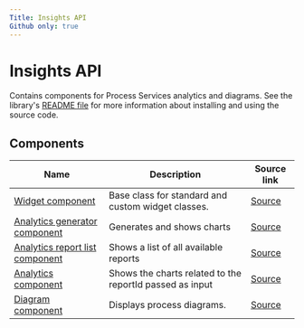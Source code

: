 ```yaml
---
Title: Insights API
Github only: true
---
```


# Insights API

Contains components for Process Services analytics and diagrams.
See the library's
[README file](../../lib/insights/README.md)
for more information about installing and using the source code.

<!--insights start-->

## Components

| Name | Description | Source link |
| ---- | ----------- | ----------- |
| [Widget component](widget.component.md) | Base class for standard and custom widget classes. | [Source](../../lib/insights/analytics-process/components/widgets/widget.component.ts) |
| [Analytics generator component](analytics-generator.component.md) | Generates and shows charts | [Source](../../lib/insights/analytics-process/components/analytics-generator.component.ts) |
| [Analytics report list component](analytics-report-list.component.md) | Shows a list of all available reports | [Source](../../lib/insights/analytics-process/components/analytics-report-list.component.ts) |
| [Analytics component](analytics.component.md) | Shows the charts related to the reportId passed as input | [Source](../../lib/insights/analytics-process/components/analytics.component.ts) |
| [Diagram component](diagram.component.md) | Displays process diagrams. | [Source](../../lib/insights/diagram/components/diagram.component.ts) |

<!--insights end-->
